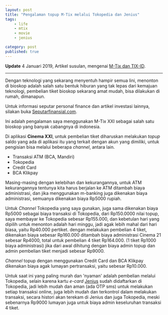 ```yaml
---
layout: post
title: "Pengalaman topup M-Tix melalui Tokopedia dan Jenius"
tags: 
    - life
    - mtix
    - movie
    - jenius

category: post
published: true
---
```


**Update** 4 Januari 2019, Artikel susulan, mengenai [M-Tix dan TIX-ID](https://notes.dedenf.com/2019/01/m-tix-atau-tix-id).

---

Dengan teknologi yang sekarang menyentuh hampir semua lini, menonton di bioskop adalah salah satu bentuk hiburan yang tak lepas dari kemajuan teknologi, pembelian tiket bioskop sekarang amat mudah, bisa dilakukan di rumah, dimanapun. 

Untuk informasi seputar personal finance dan artikel investasi lainnya, silakan buka [Seputarfinansial.com](https://seputarfinansial.com).

Ini adalah pengalaman saya menggunakan M-Tix XXI sebagai salah satu bioskop yang banyak cabangnya di indonesia.

Di aplikasi **Cinema XXI**, untuk pembelian tiket diharuskan melakukan *topup* saldo yang ada di aplikasi itu yang terkait dengan akun yang dimiliki, untuk pengisian bisa melalui beberapa *channel*, antara lain.
<!--more-->
- Transaksi ATM (BCA, Mandiri)
- Tokopedia
- Credit Card
- BCA Klikpay

Masing-masing dengan kelebihan dan kekurangannya, untuk ATM kekurangannya tentunya kita harus berjalan ke ATM ditambah biaya administrasi, dan jika menggunakan m-banking juga dikenakan biaya administrasi, semuanya dikenakan biaya Rp5000 rupiah.

Untuk *Channel* Tokopedia yang saya gunakan, juga sama dikenakan biaya Rp5000 sebagai biaya transaksi di Tokopedia, dari Rp150.0000 nilai topup, saya membayar ke Tokopedia sebesar Rp155.000, dan kebetulan hari yang dipilih untuk menonton adalah hari minggu, jadi agak lebih mahal dari hari biasa, yaitu Rp40.000 pertiket. dengan melakukan pembelian 4 tiket, dikenakan biaya sebesar Rp160.000 ditambah biaya administrasi Cinema 21 sebesar Rp4000, total untuk pembelian 4 tiket Rp164.000. (1 tiket Rp1000 biaya administrasi) jika dari awal dihitung dengan biaya admin topup dan admin pembelian tiket menjadi sebesar Rp9000.

*Channel* topup dengan menggunakan Credit Card dan BCA Klikpay dikenakan biaya agak lumayan pertransaksi, yaitu sebesar Rp10.000.

Untuk saat ini yang paling murah dan 'nyaman' adalah pembelian melalui Tokopedia, selain karena kartu *e-card* [Jenius](https://www.jenius.com/en/features/card-center/) sudah didaftarkan di Tokopedia, jadi lebih mudah dan aman (ada OTP sms) untuk melakukan setiap transaksi online, juga lebih mudah dan terkontrol dalam melakukan transaksi, secara histori akan terekam di Jenius dan juga Tokopedia, meski sebenarnya Rp9000 lumayan juga untuk biaya admin keseluruhan transaksi 4 tiket.